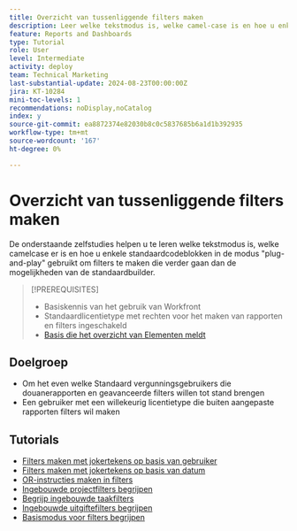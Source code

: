 ```yaml
---
title: Overzicht van tussenliggende filters maken
description: Leer welke tekstmodus is, welke camel-case is en hoe u enkele standaardcodeblokken in de modus "plug-and-play" gebruikt om filters te maken die verder gaan dan de mogelijkheden van de standaardbuilder.
feature: Reports and Dashboards
type: Tutorial
role: User
level: Intermediate
activity: deploy
team: Technical Marketing
last-substantial-update: 2024-08-23T00:00:00Z
jira: KT-10284
mini-toc-levels: 1
recommendations: noDisplay,noCatalog
index: y
source-git-commit: ea8872374e82030b8c0c5837685b6a1d1b392935
workflow-type: tm+mt
source-wordcount: '167'
ht-degree: 0%

---
```



# Overzicht van tussenliggende filters maken

De onderstaande zelfstudies helpen u te leren welke tekstmodus is, welke camelcase er is en hoe u enkele standaardcodeblokken in de modus &quot;plug-and-play&quot; gebruikt om filters te maken die verder gaan dan de mogelijkheden van de standaardbuilder.

>[!PREREQUISITES]
>
>* Basiskennis van het gebruik van Workfront
>* Standaardlicentietype met rechten voor het maken van rapporten en filters ingeschakeld
>* [ Basis die het overzicht van Elementen meldt ](https://experienceleague.adobe.com/?recommended=Workfront-U-1-2022.1.reporting)

## Doelgroep

* Om het even welke Standaard vergunningsgebruikers die douanerapporten en geavanceerde filters willen tot stand brengen
* Een gebruiker met een willekeurig licentietype die buiten aangepaste rapporten filters wil maken


## Tutorials

* [Filters maken met jokertekens op basis van gebruiker](/help/reporting/intermediate-reporting/create-filters-with-user-based-wildcards.md)
* [Filters maken met jokertekens op basis van datum](/help/reporting/intermediate-reporting/create-filters-with-date-based-wildcards.md)
* [OR-instructies maken in filters](/help/reporting/intermediate-reporting/or-statements-in-filters.md)
* [Ingebouwde projectfilters begrijpen](/help/reporting/intermediate-reporting/open-built-in-project-filters.md)
* [ Begrijp ingebouwde taakfilters ](/help/reporting/intermediate-reporting/open-built-in-task-filters.md)
* [Ingebouwde uitgiftefilters begrijpen](/help/reporting/intermediate-reporting/open-built-in-issue-filters.md)
* [Basismodus voor filters begrijpen](/help/reporting/intermediate-reporting/basic-text-mode-for-filters.md)

